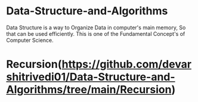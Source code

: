# Data-Structure-and-Algorithms
Data Structure is a way to Organize Data in computer's main memory, So that can be used efficiently. This is one of the Fundamental Concept's of Computer Science.
# Recursion(https://github.com/devarshitrivedi01/Data-Structure-and-Algorithms/tree/main/Recursion)
